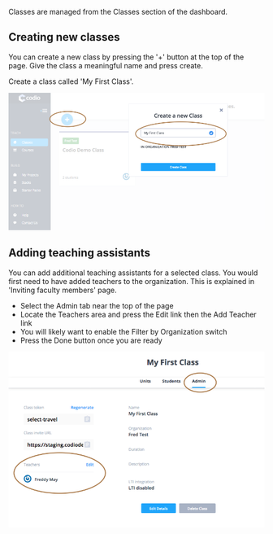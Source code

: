Classes are managed from the Classes section of the dashboard.

## Creating new classes
You can create a new class by pressing the '+' button at the top of the page. Give the class a meaningful name and press create.

Create a class called 'My First Class'.

![](.guides/img/new-class.png)

## Adding teaching assistants
You can add additional teaching assistants for a selected class. You would first need to have added teachers to the organization. This is explained in 'Inviting faculty members' page.

- Select the Admin tab near the top of the page
- Locate the Teachers area and press the Edit link then the Add Teacher link
- You will likely want to enable the Filter by Organization switch
- Press the Done button once you are ready

![](.guides/img/add-class-teacher.png)



